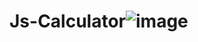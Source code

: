 # Js-Calculator![image](https://user-images.githubusercontent.com/92360920/196149027-64c2ff8f-8428-48d2-9624-f9185195ada7.png)
